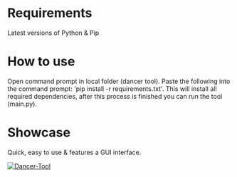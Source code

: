 # Requirements
Latest versions of Python & Pip

# How to use
Open command prompt in local folder (dancer tool). Paste the following into the command prompt: 'pip install -r requirements.txt'. This will install all required dependencies, after this process is finished you can run the tool (main.py).

# Showcase
Quick, easy to use & features a GUI interface. 

[![Dancer-Tool](https://img.youtube.com/vi/w8Si631fZ5Y)](https://www.youtube.com/watch?v=w8Si631fZ5Y)
